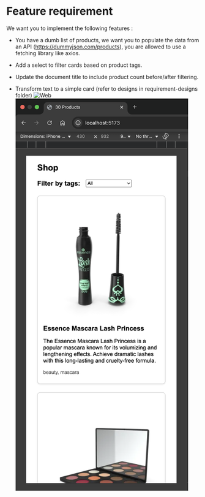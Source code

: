 # Feature requirement

We want you to implement the following features :

- You have a dumb list of products, we want you to populate the data from an API (https://dummyjson.com/products), you are allowed to use a fetching library like axios.

- Add a select to filter cards based on product tags.
- Update the document title to include product count before/after filtering.
- Transform text to a simple card (refer to designs in requirement-designs folder)
  ![Web](requirement-designs/web-design.jpg)
  ![Mobile](requirement-designs/mobile-design.png)
